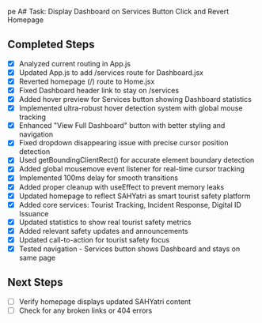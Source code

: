 pe  A# Task: Display Dashboard on Services Button Click and Revert Homepage

## Completed Steps
- [x] Analyzed current routing in App.js
- [x] Updated App.js to add /services route for Dashboard.jsx
- [x] Reverted homepage (/) route to Home.jsx
- [x] Fixed Dashboard header link to stay on /services
- [x] Added hover preview for Services button showing Dashboard statistics
- [x] Implemented ultra-robust hover detection system with global mouse tracking
- [x] Enhanced "View Full Dashboard" button with better styling and navigation
- [x] Fixed dropdown disappearing issue with precise cursor position detection
- [x] Used getBoundingClientRect() for accurate element boundary detection
- [x] Added global mousemove event listener for real-time cursor tracking
- [x] Implemented 100ms delay for smooth transitions
- [x] Added proper cleanup with useEffect to prevent memory leaks
- [x] Updated homepage to reflect SAHYatri as smart tourist safety platform
- [x] Added core services: Tourist Tracking, Incident Response, Digital ID Issuance
- [x] Updated statistics to show real tourist safety metrics
- [x] Added relevant safety updates and announcements
- [x] Updated call-to-action for tourist safety focus
- [x] Tested navigation - Services button shows Dashboard and stays on same page

## Next Steps
- [ ] Verify homepage displays updated SAHYatri content
- [ ] Check for any broken links or 404 errors
